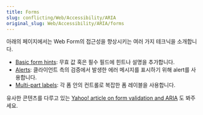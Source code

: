 ```yaml
---
title: Forms
slug: conflicting/Web/Accessibility/ARIA
original_slug: Web/Accessibility/ARIA/forms
---
```


아래의 페이지에서는 Web Form의 접근성을 향상시키는 여러 가지 테크닉을 소개합니다.

- [Basic form hints](/en/Accessibility/ARIA/Basic_form_hints): 무효 값 혹은 필수 필드에 힌트나 설명을 추가합니다.
- [Alerts](/en/Accessibility/ARIA/forms/alerts): 클라이언트 측의 검증에서 발생한 에러 메시지를 표시하기 위해 alert를 사용합니다.
- [Multi-part labels](/en/Accessibility/ARIA/forms/Multipart_labels): 각 폼 안의 컨트롤로 복잡한 폼 레이블을 사용합니다.

유사한 콘텐츠를 다루고 있는 [Yahoo! article on form validation and ARIA](https://web.archive.org/web/20120801225355/http://yaccessibilityblog.com/library/aria-invalid-form-inputs.html) 도 봐주세요.

